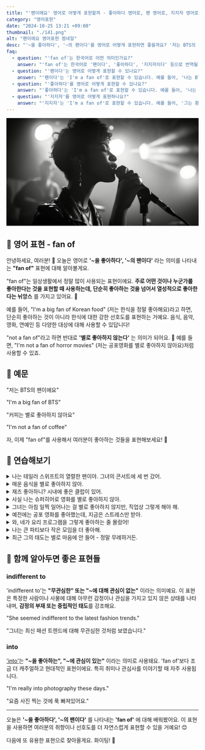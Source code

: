 ```yaml
---
title: "'팬이에요' 영어로 어떻게 표현할까 - 좋아하다 영어로, 팬 영어로, 지지자 영어로"
category: "영어표현"
date: "2024-10-25 13:21 +09:00"
thumbnail: "./141.png"
alt: "팬이에요 영어표현 썸네일"
desc: "'~을 좋아하다', '~의 팬이다'를 영어로 어떻게 표현하면 좋을까요? '저는 BTS의 팬이에요.', '커피는 별로 좋아하지 않아요' 등을 영어로 표현하는 법을 배워봅시다. 다양한 예문을 통해서 연습하고 본인의 표현으로 만들어 보세요."
faq:
  - question: "'fan of'는 한국어로 어떤 의미인가요?"
    answer: "'fan of'는 한국어로 '팬이다', '좋아하다', '지지자이다' 등으로 번역될 수 있습니다. 어떤 사람이나 사물에 대한 애정이나 지지를 표현할 때 사용됩니다."
  - question: "'팬이다'는 영어로 어떻게 표현할 수 있나요?"
    answer: "'팬이다'는 'I'm a fan of'로 표현할 수 있습니다. 예를 들어, '나는 BTS의 팬이다'는 'I'm a fan of BTS'로 말할 수 있습니다."
  - question: "'좋아하다'를 영어로 어떻게 표현할 수 있나요?"
    answer: "'좋아하다'는 'I'm a fan of'로 표현할 수 있습니다. 예를 들어, '나는 이 영화가 좋아'는 'I'm a fan of this movie'로 말할 수 있습니다."
  - question: "'지지자'를 영어로 어떻게 표현하나요?"
    answer: "'지지자'는 'I'm a fan of'로 표현할 수 있습니다. 예를 들어, '그는 환경 보호의 열렬한 지지자이다'는 'He's a fan of environmental protection'으로 말할 수 있습니다."
---
```


![노래하고 있는 가수](./141-1.jpeg)

## 🌟 영어 표현 - fan of

안녕하세요, 여러분! 👋 오늘은 영어로 **'~을 좋아하다', '~의 팬이다'** 라는 의미를 나타내는 **"fan of"** 표현에 대해 알아볼게요.

"fan of"는 일상생활에서 정말 많이 사용되는 표현이에요. **주로 어떤 것이나 누군가를 좋아한다는 것을 표현할 때 사용하는데, 단순히 좋아하는 것을 넘어서 열성적으로 좋아한다는 뉘앙스** 를 가지고 있어요. 🎵

예를 들어, "I'm a big fan of Korean food" (저는 한식을 정말 좋아해요)라고 하면, 단순히 좋아하는 것이 아니라 한식에 대한 강한 선호도를 표현하는 거예요. 음식, 음악, 영화, 연예인 등 다양한 대상에 대해 사용할 수 있답니다!

"not a fan of"라고 하면 반대로 **'별로 좋아하지 않는다'** 는 의미가 되어요. 🚫 예를 들면, "I'm not a fan of horror movies" (저는 공포영화를 별로 좋아하지 않아요)처럼 사용할 수 있죠.

<script async src="https://pagead2.googlesyndication.com/pagead/js/adsbygoogle.js?client=ca-pub-1465612013356152"
     crossorigin="anonymous"></script>
<!-- engple-horizontal-ad -->

<ins class="adsbygoogle"
     style="display:block"
     data-ad-client="ca-pub-1465612013356152"
     data-ad-slot="2106896038"
     data-ad-format="auto"
     data-full-width-responsive="true"></ins>

<script>
     (adsbygoogle = window.adsbygoogle || []).push({});
</script>

## 📖 예문

"저는 BTS의 팬이에요"

"I'm a big fan of BTS"

"커피는 별로 좋아하지 않아요"

"I'm not a fan of coffee"

자, 이제 "fan of"를 사용해서 여러분이 좋아하는 것들을 표현해보세요! 🌟

## 💬 연습해보기

<details>
<summary>나는 테일러 스위프트의 열렬한 팬이야. 그녀의 콘서트에 세 번 갔어.</summary>
<span>I'm a huge fan of Taylor Swift. I've been to three of her concerts.</span>
</details>

<details>
<summary>매운 음식을 별로 좋아하지 않아.</summary>
<span>Not really a fan of spicy food.</span>
</details>

<details>
<summary>재즈 좋아하니? 시내에 좋은 클럽이 있어.</summary>
<span>Are you a fan of jazz? There's this great club downtown.</span>
</details>

<details>
<summary>사실 나는 슈퍼히어로 영화를 별로 좋아하지 않아.</summary>
<span>I'm actually not a fan of superhero movies.</span>
</details>

<details>
<summary>그녀는 아침 일찍 일어나는 걸 별로 좋아하지 않지만, 직업상 그렇게 해야 해.</summary>
<span>She's not a big fan of getting up early, but her job <a href="/blog/in-english/155.require/">requires</a> it.</span>
</details>

<details>
<summary>예전에는 공포 영화를 좋아했는데, 지금은 스트레스만 받아.</summary>
<span>I used to be a fan of horror movies, but now they just stress me out.</span>
</details>

<details>
<summary>와, 네가 요리 프로그램을 그렇게 좋아하는 줄 몰랐어!</summary>
<span>Wow, I had no idea you were such a fan of cooking shows!</span>
</details>

<details>
<summary>나는 큰 파티보다 작은 모임을 더 좋아해.</summary>
<span>I'm more of a fan of small gatherings than big parties.</span>
</details>

<details>
<summary>최근 그의 태도는 별로 마음에 안 들어 - 정말 무례하거든.</summary>
<span>Not exactly a fan of his attitude lately - he's been really rude.</span>
</details>

## 🤝 함께 알아두면 좋은 표현들

### indifferent to

'indifferent to'는 **"무관심한" 또는 "~에 대해 관심이 없는"** 이라는 의미예요. 이 표현은 특정한 사람이나 사물에 대해 아무런 감정이나 관심을 가지고 있지 않은 상태를 나타내며, **감정의 부재 또는 중립적인 태도**를 강조해요.

"She seemed indifferent to the latest fashion trends."

"그녀는 최신 패션 트렌드에 대해 무관심한 것처럼 보였습니다."

### into

['into'](/blog/in-english/002.into-something)는 **"~을 좋아하는", "~에 관심이 있는"** 이라는 의미로 사용돼요. 'fan of'보다 조금 더 캐주얼하고 현대적인 표현이에요. 특히 취미나 관심사를 이야기할 때 자주 사용됩니다.

"I'm really into photography these days."

"요즘 사진 찍는 것에 푹 빠져있어요."

---

오늘은 **'~을 좋아하다', '~의 팬이다'** 를 나타내는 **'fan of'** 에 대해 배워봤어요. 이 표현을 사용하면 여러분의 취향이나 선호도를 더 자연스럽게 표현할 수 있을 거예요! 😊

다음에 또 유용한 표현으로 찾아올게요. 화이팅! 💪

